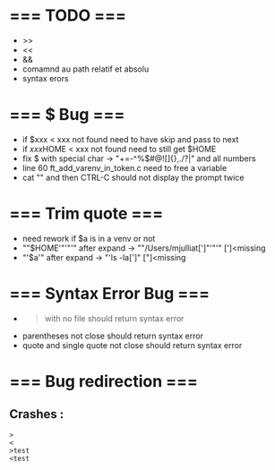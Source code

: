 # === TODO ===
- \>>
- <<
- &&
- comamnd au path relatif et absolu
- syntax erors

# === $ Bug ===

- if $xxx < xxx not found need to have skip and pass to next
- if $xxx$HOME < xxx not found need to still get $HOME
- fix $ with special char -> "+=-^%$#@![]{},./?\|" and all numbers
- line 60 ft\_add\_varenv\_in\_token.c need to free a variable
- cat "" and then CTRL-C should not display the prompt twice

# === Trim quote ===

- need rework if $a is in a venv or not
- ""$HOME'"'"'"	after expand -> ""/Users/mjulliat[']"'"'" [']\<missing
- "'$a'" 		after expand -> "'ls -la[']" ["]<missing


# === Syntax Error Bug ===

- > with no file should return syntax error
- parentheses not close should return syntax error
- quote and single quote not close should return syntax error

# === Bug redirection ===

## Crashes :
	>
	<
	>test
	<test
